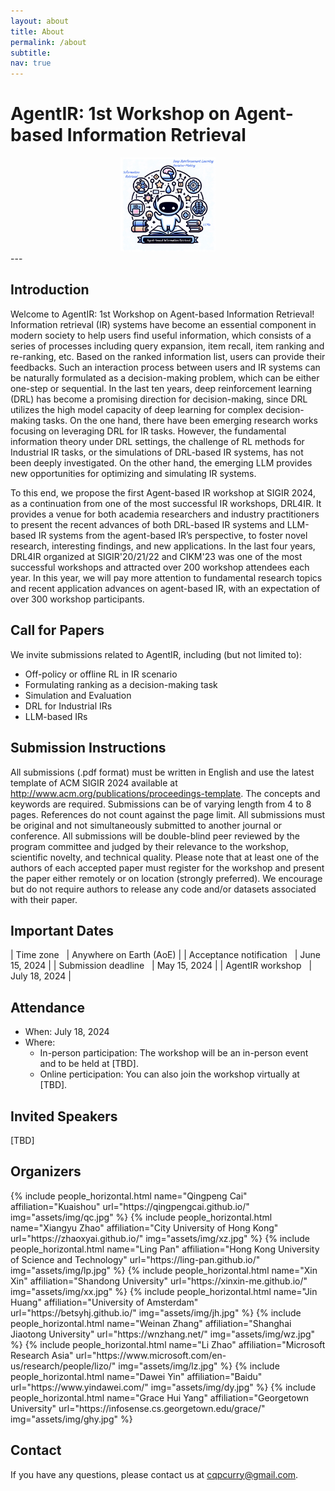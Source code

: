 ```yaml
---
layout: about
title: About
permalink: /about
subtitle:
nav: true
---
```

# AgentIR: 1st Workshop on Agent-based Information Retrieval

<div>
<img src="assets/img/logo.jpg" width="30%" style="margin-left:35%; margin-right:30%">
</div>
---

## Introduction
Welcome to AgentIR: 1st Workshop on Agent-based Information Retrieval!
Information retrieval (IR) systems have become an essential component in modern society to help users find useful information, which 
consists of a series of processes including query expansion, item recall, item ranking and re-ranking, etc. Based on the ranked information list, users can provide their feedbacks.
Such an interaction process between users and IR systems can be naturally formulated as a decision-making problem, which can be either one-step or sequential.
In the last ten years, deep reinforcement learning (DRL) has become a promising direction for decision-making, since DRL utilizes the high model capacity of deep learning for complex decision-making tasks.
On the one hand, there have been emerging research works focusing on leveraging DRL for IR tasks. However, the fundamental information theory under DRL settings, the challenge of RL methods for Industrial IR tasks, or the simulations of DRL-based IR systems, has not been deeply investigated. On the other hand, the emerging LLM provides new opportunities for optimizing and simulating IR systems. 

To this end, we propose the first Agent-based IR workshop at SIGIR 2024, 
as a continuation from one of the most successful IR workshops, DRL4IR. It provides a venue for both academia researchers and industry practitioners to present the recent advances of both DRL-based IR systems and LLM-based IR systems from the agent-based IR’s perspective, to foster novel research, interesting findings, and new applications. 
In the last four years, DRL4IR organized at SIGIR'20/21/22 and CIKM'23 was one of the most successful workshops and attracted over 200 workshop attendees each year. 
In this year, we will pay more attention to fundamental research topics and recent application advances on agent-based IR, with an expectation of over 300 workshop participants.

## Call for Papers
We invite submissions related to AgentIR, including (but not limited to):
* Off-policy or offline RL in IR scenario
* Formulating ranking as a decision-making task
* Simulation and Evaluation
* DRL for Industrial IRs
* LLM-based IRs

## Submission Instructions
All submissions (.pdf format) must be written in English and use the latest template of ACM SIGIR 2024 available at <a href="http://www.acm.org/publications/proceedings-template">http://www.acm.org/publications/proceedings-template</a>. The concepts and keywords are required. Submissions can be of varying length from 4 to 8 pages. References do not count against the page limit. All submissions must be original and not simultaneously submitted to another journal or conference. All submissions will be double-blind peer reviewed by the program committee and judged by their relevance to the workshop, scientific novelty, and technical quality. Please note that at least one of the authors of each accepted paper must register for the workshop and present the paper either remotely or on location (strongly preferred). We encourage but do not require authors to release any code and/or datasets associated with their paper.

## Important Dates

| Time zone               &nbsp;&nbsp;| Anywhere on Earth (AoE)    |
| Acceptance notification &nbsp;&nbsp;| June 15, 2024              |
| Submission deadline     &nbsp;&nbsp;| May 15, 2024               |
| AgentIR workshop          &nbsp;&nbsp;| July 18, 2024               |

## Attendance
- When: July 18, 2024
- Where: 
  - In-person participation: The workshop will be an in-person event and to be held at [TBD].
  - Online perticipation: You can also join the workshop virtually at [TBD].

## Invited Speakers
[TBD]

## Organizers
<div class="row row-cols-2 projects pt-3 pb-3">
  {% include people_horizontal.html name="Qingpeng Cai" affiliation="Kuaishou" url="https://qingpengcai.github.io/" img="assets/img/qc.jpg" %}
  {% include people_horizontal.html name="Xiangyu Zhao" affiliation="City University of Hong Kong" url="https://zhaoxyai.github.io/" img="assets/img/xz.jpg" %}
  {% include people_horizontal.html name="Ling Pan" affiliation="Hong Kong University of Science and Technology" url="https://ling-pan.github.io/" img="assets/img/lp.jpg" %}
  {% include people_horizontal.html name="Xin Xin" affiliation="Shandong University" url="https://xinxin-me.github.io/" img="assets/img/xx.jpg" %}
  {% include people_horizontal.html name="Jin Huang" affiliation="University of Amsterdam" url="https://betsyhj.github.io/" img="assets/img/jh.jpg" %}
  {% include people_horizontal.html name="Weinan Zhang" affiliation="Shanghai Jiaotong University" url="https://wnzhang.net/" img="assets/img/wz.jpg" %}
  {% include people_horizontal.html name="Li Zhao" affiliation="Microsoft Research Asia" url="https://www.microsoft.com/en-us/research/people/lizo/" img="assets/img/lz.jpg" %}
  {% include people_horizontal.html name="Dawei Yin" affiliation="Baidu" url="https://www.yindawei.com/" img="assets/img/dy.jpg" %}
  {% include people_horizontal.html name="Grace Hui Yang" affiliation="Georgetown University" url="https://infosense.cs.georgetown.edu/grace/" img="assets/img/ghy.jpg" %}
  </div>

## Contact
If you have any questions, please contact us at cqpcurry@gmail.com.



